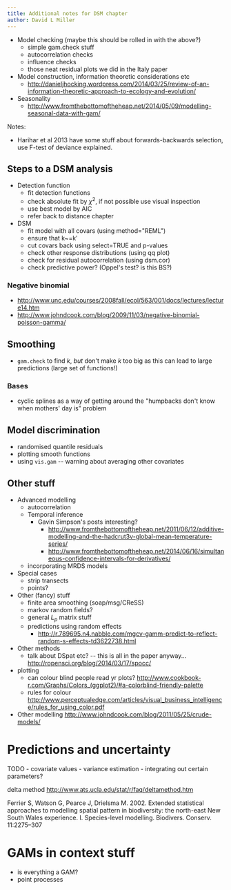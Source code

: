 ```yaml
---
title: Additional notes for DSM chapter
author: David L Miller
---
```



 * Model checking (maybe this should be rolled in with the above?)
    - simple gam.check stuff
    - autocorrelation checks
    - influence checks
    * those neat residual plots we did in the Italy paper
 * Model construction, information theoretic considerations etc
    - http://danieljhocking.wordpress.com/2014/03/25/review-of-an-information-theoretic-approach-to-ecology-and-evolution/
 * Seasonality
    - http://www.fromthebottomoftheheap.net/2014/05/09/modelling-seasonal-data-with-gam/


Notes:

  * Harihar et al 2013 have some stuff about forwards-backwards selection, use F-test of deviance explained.


## Steps to a DSM analysis

 * Detection function
     * fit detection functions
     * check absolute fit by $\chi^2$, if not possible use visual inspection
     * use best model by AIC
     * refer back to distance chapter
 * DSM
     * fit model with all covars (using method="REML")
     * ensure that k~=k'
     * cut covars back using select=TRUE and p-values
     * check other response distributions (using qq plot)
     * check for residual autocorrelation (using dsm.cor)
     * check predictive power? (Oppel's test? is this BS?)


### Negative binomial

   - http://www.unc.edu/courses/2008fall/ecol/563/001/docs/lectures/lecture14.htm
   - http://www.johndcook.com/blog/2009/11/03/negative-binomial-poisson-gamma/

## Smoothing

 * `gam.check` to find $k$, _but_ don't make $k$ too big as this can lead to large predictions (large set of functions!)

### Bases

 * cyclic splines as a way of getting around the "humpbacks don't know when mothers' day is" problem


## Model discrimination

 * randomised quantile residuals
 * plotting smooth functions
 * using `vis.gam` -- warning about averaging other covariates

## Other stuff

 * Advanced modelling
    - autocorrelation
    - Temporal inference
      - Gavin Simpson's posts interesting?
        - http://www.fromthebottomoftheheap.net/2011/06/12/additive-modelling-and-the-hadcrut3v-global-mean-temperature-series/
        - http://www.fromthebottomoftheheap.net/2014/06/16/simultaneous-confidence-intervals-for-derivatives/
    - incorporating MRDS models
 * Special cases
    - strip transects
    - points?
 * Other (fancy) stuff
    - finite area smoothing (soap/msg/CReSS)
    - markov random fields?
    - general $L_p$ matrix stuff
    - predictions using random effects
       * http://r.789695.n4.nabble.com/mgcv-gamm-predict-to-reflect-random-s-effects-td3622738.html
 * Other methods
    - talk about DSpat etc? -- this is all in the paper anyway...
http://ropensci.org/blog/2014/03/17/spocc/
 * plotting
    - can colour blind people read yr plots? http://www.cookbook-r.com/Graphs/Colors_(ggplot2)/#a-colorblind-friendly-palette
    - rules for colour http://www.perceptualedge.com/articles/visual_business_intelligence/rules_for_using_color.pdf
  * Other modelling http://www.johndcook.com/blog/2011/05/25/crude-models/

# Predictions and uncertainty

TODO
    - covariate values
    - variance estimation
    - integrating out certain parameters?

delta method http://www.ats.ucla.edu/stat/r/faq/deltamethod.htm

Ferrier S, Watson G, Pearce J, Drielsma M. 2002. Extended statistical approaches to modelling spatial pattern in biodiversity: the north-east New South Wales experience. I. Species-level modelling. Biodivers. Conserv. 11:2275–307


# GAMs in context stuff


- is everything a GAM?
- point processes




